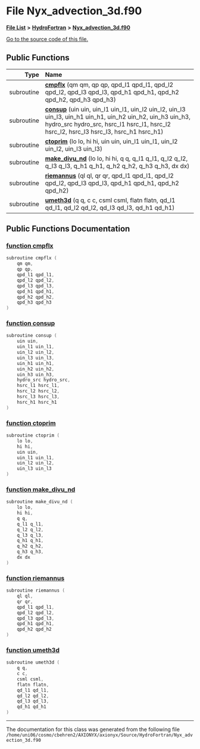 
# File Nyx\_advection\_3d.f90


[**File List**](files.md) **>** [**HydroFortran**](dir_1fab266cd447ad3f3624320661f845f1.md) **>** [**Nyx\_advection\_3d.f90**](Nyx__advection__3d_8f90.md)

[Go to the source code of this file.](Nyx__advection__3d_8f90_source.md)


















## Public Functions

| Type | Name |
| ---: | :--- |
|  subroutine | [**cmpflx**](Nyx__advection__3d_8f90.md#function-cmpflx) (qm qm, qp qp, qpd\_l1 qpd\_l1, qpd\_l2 qpd\_l2, qpd\_l3 qpd\_l3, qpd\_h1 qpd\_h1, qpd\_h2 qpd\_h2, qpd\_h3 qpd\_h3) <br> |
|  subroutine | [**consup**](Nyx__advection__3d_8f90.md#function-consup) (uin uin, uin\_l1 uin\_l1, uin\_l2 uin\_l2, uin\_l3 uin\_l3, uin\_h1 uin\_h1, uin\_h2 uin\_h2, uin\_h3 uin\_h3, hydro\_src hydro\_src, hsrc\_l1 hsrc\_l1, hsrc\_l2 hsrc\_l2, hsrc\_l3 hsrc\_l3, hsrc\_h1 hsrc\_h1) <br> |
|  subroutine | [**ctoprim**](Nyx__advection__3d_8f90.md#function-ctoprim) (lo lo, hi hi, uin uin, uin\_l1 uin\_l1, uin\_l2 uin\_l2, uin\_l3 uin\_l3) <br> |
|  subroutine | [**make\_divu\_nd**](Nyx__advection__3d_8f90.md#function-make-divu-nd) (lo lo, hi hi, q q, q\_l1 q\_l1, q\_l2 q\_l2, q\_l3 q\_l3, q\_h1 q\_h1, q\_h2 q\_h2, q\_h3 q\_h3, dx dx) <br> |
|  subroutine | [**riemannus**](Nyx__advection__3d_8f90.md#function-riemannus) (ql ql, qr qr, qpd\_l1 qpd\_l1, qpd\_l2 qpd\_l2, qpd\_l3 qpd\_l3, qpd\_h1 qpd\_h1, qpd\_h2 qpd\_h2) <br> |
|  subroutine | [**umeth3d**](Nyx__advection__3d_8f90.md#function-umeth3d) (q q, c c, csml csml, flatn flatn, qd\_l1 qd\_l1, qd\_l2 qd\_l2, qd\_l3 qd\_l3, qd\_h1 qd\_h1) <br> |








## Public Functions Documentation


### <a href="#function-cmpflx" id="function-cmpflx">function cmpflx </a>


```cpp
subroutine cmpflx (
    qm qm,
    qp qp,
    qpd_l1 qpd_l1,
    qpd_l2 qpd_l2,
    qpd_l3 qpd_l3,
    qpd_h1 qpd_h1,
    qpd_h2 qpd_h2,
    qpd_h3 qpd_h3
) 
```



### <a href="#function-consup" id="function-consup">function consup </a>


```cpp
subroutine consup (
    uin uin,
    uin_l1 uin_l1,
    uin_l2 uin_l2,
    uin_l3 uin_l3,
    uin_h1 uin_h1,
    uin_h2 uin_h2,
    uin_h3 uin_h3,
    hydro_src hydro_src,
    hsrc_l1 hsrc_l1,
    hsrc_l2 hsrc_l2,
    hsrc_l3 hsrc_l3,
    hsrc_h1 hsrc_h1
) 
```



### <a href="#function-ctoprim" id="function-ctoprim">function ctoprim </a>


```cpp
subroutine ctoprim (
    lo lo,
    hi hi,
    uin uin,
    uin_l1 uin_l1,
    uin_l2 uin_l2,
    uin_l3 uin_l3
) 
```



### <a href="#function-make-divu-nd" id="function-make-divu-nd">function make\_divu\_nd </a>


```cpp
subroutine make_divu_nd (
    lo lo,
    hi hi,
    q q,
    q_l1 q_l1,
    q_l2 q_l2,
    q_l3 q_l3,
    q_h1 q_h1,
    q_h2 q_h2,
    q_h3 q_h3,
    dx dx
) 
```



### <a href="#function-riemannus" id="function-riemannus">function riemannus </a>


```cpp
subroutine riemannus (
    ql ql,
    qr qr,
    qpd_l1 qpd_l1,
    qpd_l2 qpd_l2,
    qpd_l3 qpd_l3,
    qpd_h1 qpd_h1,
    qpd_h2 qpd_h2
) 
```



### <a href="#function-umeth3d" id="function-umeth3d">function umeth3d </a>


```cpp
subroutine umeth3d (
    q q,
    c c,
    csml csml,
    flatn flatn,
    qd_l1 qd_l1,
    qd_l2 qd_l2,
    qd_l3 qd_l3,
    qd_h1 qd_h1
) 
```



------------------------------
The documentation for this class was generated from the following file `/home/uni06/cosmo/cbehren2/AXIONYX/axionyx/Source/HydroFortran/Nyx_advection_3d.f90`